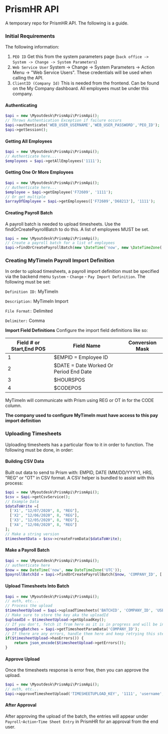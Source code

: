 # PrismHR API

A temporary repo for PrismHR API. The following is a guide.

### Initial Requirements
The following information:
1. `PEO ID` Get this from the system parameters page (`back office -> System -> Change -> System Parameters`)
2. `Web Service User` System -> Change -> System Parameters -> Action Menu -> "Web Service Users". These credentials will be used when calling the API.
3. `ClientID (Company Id)` This is needed from the frontend. Can be found on the My Company dashboard. All employees must be under
this company.

#### Authenticating
```php
$api = new \Myoutdesk\PrismApi\PrismApi();
// Throws Authentication Exception if failure occurs
$api->authenticate('WEB_USER_USERNAME','WEB_USER_PASSWORD','PEO_ID');
$api->getSession();
```

#### Getting All Employees
```php
$api = new \Myoutdesk\PrismApi\PrismApi();
// Authenticate here...
$employees = $api->getAllEmployees('1111');
```

#### Getting One Or More Employees
```php
$api = new \Myoutdesk\PrismApi\PrismApi();
// Authenticate here...
$employee = $api->getEmployee('F72609', '1111');
// Or get multiple
$arrayOfEmployee = $api->getEmployees(['F72609','D68213'], '1111');
```

#### Creating Payroll Batch
A payroll batch is needed to upload timesheets. Use the findOrCreatePayrollBatch to do this. A list of employees MUST be set.
```php
$api = new \Myoutdesk\PrismApi\PrismApi();
// Create a payroll batch for a list of employees
$api->findOrCreatePayrollBatch(new \DateTime('now', new \DateTimeZone('UTC')), 'COMPANY_ID', ['EMPLOYEE_ID']);
```

### Creating MyTimeIn Payroll Import Definition
In order to upload timesheets, a payroll import definition must be specified via the backend menu `System` - `Change` - `Pay Import Definition`. The following must be set:

`Definition ID:` MyTimeIn

`Description:` MyTimeIn Import

`File Format:` Delimited

`Delimiter:` Comma

**Import Field Definitions**
Configure the import field definitions like so:

| Field # or Start,End POS | Field Name                             | Conversion Mask |
|--------------------------|----------------------------------------|-----------------|
| 1                        | $EMPID = Employee ID                   |                 |
| 2                        | $DATE = Date Worked Or Period End Date |                 |
| 3                        | $HOURSPOS                              |                 |
| 4                        | $CODEPOS                               |                 |

MyTimeIn will communicate with Prism using REG or OT in for the CODE column.

**The company used to configure MyTimeIn must have access to this pay import definition**

### Uploading Timesheets
Uploading timesheets has a particular flow to it in order to function. The following must be done, in order:

#### Building CSV Data
Built out data to send to Prism with: EMPID, DATE (MM/DD/YYYY), HRS, "REG" or "OT" in CSV format. A CSV helper is bundled
to assist with this process:
```php
$api = new \Myoutdesk\PrismApi\PrismApi();
$csv = $api->getCsvService();
// Example Data
$dataToWrite =[
  ['X1', "12/07/2020", 8, "REG"],
  ['X2', "12/06/2020", 8, "REG"],
  ['X3', "12/05/2020", 8, "REG"],
  ['X4', "12/08/2020", 8, "REG"]
];
// Make a string version
$timesheetData = $csv->createFromData($dataToWrite);
```

#### Make a Payroll Batch
```php
$api = new \Myoutdesk\PrismApi\PrismApi();
// authenticate here
$now = new DateTime('now', new DateTimeZone('UTC'));
$payrollBatchId = $api->findOrCreatePayrollBatch($now, 'COMPANY_ID', ['X1', 'X2', 'X3', 'X4']);
```

#### Upload Timesheets Into Batch
```php
$api = new \Myoutdesk\PrismApi\PrismApi();
// auth, etc...
// Process the upload
$timesheetUpload = $api->uploadTimesheets('BATCHID', 'COMPANY_ID', 'USERNAME', 'CSV_STRING_OF_DATA_HERE');
// Make sure to store the key aka the uploadId
$uploadId = $timesheetUpload->getUploadKey();
// If you don't, fetch it from here as it is in progress and will be in the array of batches
$pendingBatches = $api->getTimesheetParamData('COMPANY_ID');
// If there are any errors, handle them here and keep retrying this step of uploading timesheets
if($timesheetUpload->hasErrors()) {
    return json_encode($timesheetUpload->getErrors());
}
```

#### Approve Upload
Once the timesheets response is error free, then you can approve the upload.

```php
$api = new \Myoutdesk\PrismApi\PrismApi();
// auth, etc...
$api->approveTimesheetUpload('TIMESHEETUPLOAD_KEY', '1111', 'username', 'TIMESHEET_UPLOAD_KEY');
```

#### After Approval
After approving the upload of the batch, the entries will appear under `Payroll`-`Action`-`Time Sheet Entry` in PrismHR for an approval from the end user.

